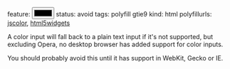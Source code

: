 feature: <input type=color>
status: avoid
tags: polyfill gtie9
kind: html
polyfillurls: [jscolor](https://github.com/jo/JSColor), [html5widgets](http://www.useragentman.com/blog/2010/07/27/cross-browser-html5-forms-using-modernizr-webforms2-and-html5widgets/)

A color input will fall back to a plain text input if it's not supported, but excluding Opera, no desktop browser has added support for color inputs.

You should probably avoid this until it has support in WebKit, Gecko or IE.
